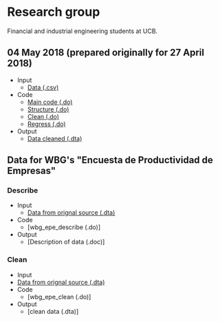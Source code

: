 # Research group
Financial and industrial engineering students at UCB.

## 04 May 2018 (prepared originally for 27 April 2018)

- Input
  - [Data (.csv)](https://github.com/ergoro/re_fin_ind_ucb/blob/master/2018_04_27/t1.csv)
- Code
  - [Main code (.do)](https://github.com/ergoro/re_fin_ind_ucb/blob/master/2018_04_27/t1main.do)
  - [Structure (.do)](https://github.com/ergoro/re_fin_ind_ucb/blob/master/2018_04_27/t1structure.do)
  - [Clean (.do)](https://github.com/ergoro/re_fin_ind_ucb/blob/master/2018_04_27/t1clean.do)
  - [Regress (.do)](https://github.com/ergoro/re_fin_ind_ucb/blob/master/2018_04_27/t1regress.do)
- Output
  - [Data cleaned (.dta)](https://github.com/ergoro/re_fin_ind_ucb/blob/master/2018_04_27/t1_clean.dta)

## Data for WBG's "Encuesta de Productividad de Empresas"

### Describe
- Input
  - [Data from orignal source (.dta)](http://microdata.worldbank.org/index.php/catalog/1314/get_microdata)
- Code
  - [wbg_epe_describe (.do)]
- Output
  - [Description of data (.doc)]
  
 ### Clean
  - Input
  - [Data from orignal source (.dta)](http://microdata.worldbank.org/index.php/catalog/1314/get_microdata)
- Code
  - [wbg_epe_clean (.do)]
- Output
  - [clean data (.dta)]
  
